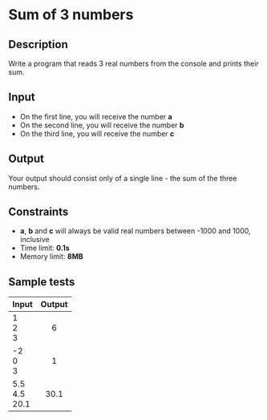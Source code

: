 # Sum of 3 numbers

## Description
Write a program that reads 3 real numbers from the console and prints their sum.

## Input
- On the first line, you will receive the number **a**
- On the second line, you will receive the number **b**
- On the third line, you will receive the number **c**

## Output
Your output should consist only of a single line - the sum of the three numbers.

## Constraints
- **a**, **b** and **c** will always be valid real numbers between -1000 and 1000, inclusive
- Time limit: **0.1s**
- Memory limit: **8MB**

## Sample tests

|     Input    |     Output       |
|--------------|:----------------:|
|1<br/>2<br/>3 |6|
|-2<br/>0<br/>3|1|
|5.5<br/>4.5<br/>20.1|30.1|